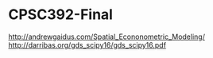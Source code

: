 # CPSC392-Final

http://andrewgaidus.com/Spatial_Econonometric_Modeling/
http://darribas.org/gds_scipy16/gds_scipy16.pdf